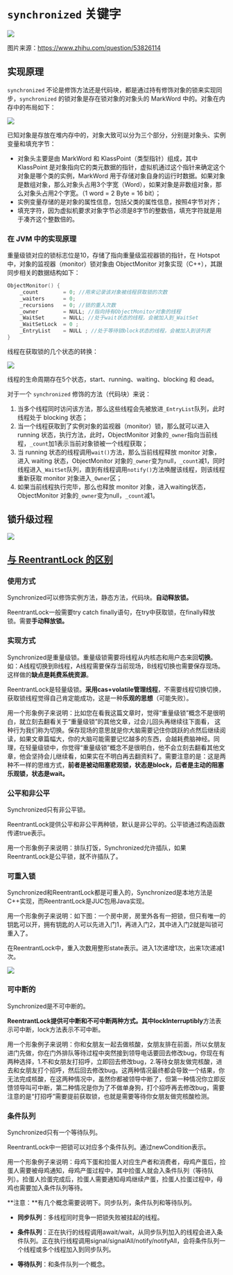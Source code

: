 # `synchronized` 关键字

![](https://images.yingwai.top/picgo/20210901162458.jpg)

图片来源：https://www.zhihu.com/question/53826114

## 实现原理

`synchronized` 不论是修饰方法还是代码块，都是通过持有修饰对象的锁来实现同步，`synchronized` 的锁对象是存在锁对象的对象头的 MarkWord 中的。对象在内存中的布局如下：

![](https://images.yingwai.top/picgo/20210730180343.png)

已知对象是存放在堆内存中的，对象大致可以分为三个部分，分别是对象头、实例变量和填充字节：

- 对象头主要是由 MarkWord 和 KlassPoint（类型指针）组成，其中 KlassPoint 是对象指向它的类元数据的指针，虚拟机通过这个指针来确定这个对象是哪个类的实例，MarkWord 用于存储对象自身的运行时数据。如果对象是数组对象，那么对象头占用3个字宽（Word），如果对象是非数组对象，那么对象头占用2个字宽。（1 word = 2 Byte = 16 bit）；
- 实例变量存储的是对象的属性信息，包括父类的属性信息，按照4字节对齐；
- 填充字符，因为虚拟机要求对象字节必须是8字节的整数倍，填充字符就是用于凑齐这个整数倍的。

### 在 JVM 中的实现原理

重量级锁对应的锁标志位是10，存储了指向重量级监视器锁的指针，在 Hotspot 中，对象的监视器（monitor）锁对象由 ObjectMonitor 对象实现（C++），其跟同步相关的数据结构如下：

```c
ObjectMonitor() {
    _count        = 0; //用来记录该对象被线程获取锁的次数
    _waiters      = 0;
    _recursions   = 0; //锁的重入次数
    _owner        = NULL; //指向持有ObjectMonitor对象的线程
    _WaitSet      = NULL; //处于wait状态的线程，会被加入到_WaitSet
    _WaitSetLock  = 0 ;
    _EntryList    = NULL ; //处于等待锁block状态的线程，会被加入到该列表
}
```

线程在获取锁的几个状态的转换：

![](https://images.yingwai.top/picgo/20210730180747.jpg)

线程的生命周期存在5个状态，start、running、waiting、blocking 和 dead。

对于一个 `synchronized` 修饰的方法（代码块）来说：

1. 当多个线程同时访问该方法，那么这些线程会先被放进`_EntryList`队列，此时线程处于 blocking 状态；
2. 当一个线程获取到了实例对象的监视器（monitor）锁，那么就可以进入 running 状态，执行方法，此时，ObjectMonitor 对象的`_owner`指向当前线程，`_count`加1表示当前对象锁被一个线程获取；
3. 当 running 状态的线程调用`wait()`方法，那么当前线程释放 monitor 对象，进入 waiting 状态，ObjectMonitor 对象的`_owner`变为null，`_count`减1，同时线程进入`_WaitSet`队列，直到有线程调用`notify()`方法唤醒该线程，则该线程重新获取 monitor 对象进入`_Owner`区；
4. 如果当前线程执行完毕，那么也释放 monitor 对象，进入waiting状态，ObjectMonitor 对象的`_owner`变为null，`_count`减1。



## 锁升级过程

![](https://images.yingwai.top/picgo/20210730180857.png)



## [与 ReentrantLock 的区别](https://segmentfault.com/a/1190000039091031)

### 使用方式

Synchronized可以修饰实例方法，静态方法，代码块。**自动释放锁。**

ReentrantLock一般需要try catch finally语句，在try中获取锁，在finally释放锁。需要**手动释放锁。**

### 实现方式

Synchronized是重量级锁。重量级锁需要将线程从内核态和用户态来回**切换**。如：A线程切换到B线程，A线程需要保存当前现场，B线程切换也需要保存现场。这样做的**缺点是耗费系统资源**。

ReentrantLock是轻量级锁。**采用cas+volatile管理线程**，不需要线程切换切换，获取锁线程觉得自己肯定能成功，这是一种**乐观的思想**（可能失败）。

用一个形象例子来说明：比如您在看我这篇文章时，觉得“重量级锁”概念不是很明白，就立刻去翻看关于“重量级锁”的其他文章，过会儿回头再继续往下面看， 这种行为我们称为切换。保存现场的意思就是你大脑需要记住你跳跃的点然后继续阅读，如果文章篇幅大，你的大脑可能需要记忆越多的东西，会越耗费脑神经。同理，在轻量级锁中，你觉得“重量级锁”概念不是很明白，他不会立刻去翻看其他文章，他会坚持会儿继续看，如果实在不明白再去翻资料了。需要注意的是：这是两种不一样的思维方式，**前者是被动阻塞悲观锁，状态是block，后者是主动的阻塞乐观锁，状态是wait。**

### 公平和非公平

Synchronized只有非公平锁。

ReentrantLock提供公平和非公平两种锁，默认是非公平的。公平锁通过构造函数传递true表示。

用一个形象例子来说明：排队打饭，Synchronized允许插队，如果ReentrantLock是公平锁，就不许插队了。

### 可重入锁

Synchronized和ReentrantLock都是可重入的，Synchronized是本地方法是C++实现，而ReentrantLock是JUC包用Java实现。

用一个形象例子来说明：如下图：一个房中房，房里外各有一把锁，但只有唯一的钥匙可以开，拥有钥匙的人可以先进入门1，再进入门2，其中进入门2就是叫锁可重入了。

在ReentrantLock中，重入次数用整形state表示。进入1次递增1次，出来1次递减1次。

![](https://images.yingwai.top/picgo/20210901103750.png)

### 可中断的

Synchronized是不可中断的。

**ReentrantLock提供可中断和不可中断两种方式。**其中**lockInterruptibly**方法表示可中断，lock方法表示不可中断。

用一个形象例子来说明：你和女朋友一起去做核酸，女朋友排在前面，所以女朋友进门先做，你在门外排队等待过程中突然接到领导电话要回去修改bug，你现在有两种选择，1.不和女朋友打招呼，立即回去修改bug，2.等待女朋友做完核酸，进去和女朋友打个招呼，然后回去修改bug。这两种情况最终都会导致一个结果，你无法完成核酸，在这两种情况中，虽然你都被领导中断了，但第一种情况你立即反馈领导叫可中断，第二种情况是你为了不做单身狗，打个招呼再去修改bug，需要注意的是“打招呼”需要提前获取锁，也就是需要等待你女朋友做完核酸检测。

### 条件队列

Synchronized只有一个等待队列。

ReentrantLock中一把锁可以对应多个条件队列。通过newCondition表示。

用一个形象例子来说明：母鸡下蛋和捡蛋人对应生产者和消费者，母鸡产蛋后，捡蛋人需要被母鸡通知，母鸡产蛋过程中，其中捡蛋人就会入条件队列（等待队列）。捡蛋人捡蛋完成后，捡蛋人需要通知母鸡继续产蛋，捡蛋人捡蛋过程中，母鸡也需要加入条件队列等待。

**注意：**有几个概念需要说明下。同步队列，条件队列和等待队列。

* **同步队列**：多线程同时竞争一把锁失败被挂起的线程。

* **条件队列**：正在执行的线程调用await/wait，从同步队列加入的线程会进入条件队列。正在执行线程调用signal/signalAll/notify/notifyAll，会将条件队列一个线程或多个线程加入到同步队列。

* **等待队列**：和条件队列一个概念。

